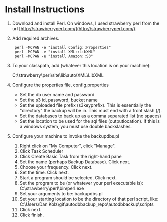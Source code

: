 Install Instructions
====================

1. Download and install Perl.  On windows, I used strawberry perl from the url [http://strawberryperl.com/](http://strawberryperl.com/).

2. Add required archives.

		perl -MCPAN -e "install Config::Properties"
		perl -MCPAN -e "install XML::LibXML"
		perl -MCPAN -e "install Amazon::S3"

3. To your classpath, add (whatever this location is on your machine):

	C:\strawberry\perl\site\lib\auto\XML\LibXML

4. Configure the properties file, config.properties
	* Set the db user name and password
	* Set the s3 id, password, bucket name
	* Set the uploaded file prefix (s3keyprefix). This is essentially the "directory" the backup will be in.  This must end with a front slash (/).
	* Set the databases to back up as a comma separated list (no spaces)
	* Set the location to be used for the sql files (outputlocation). If this is a windows system, you must use double backslashes.
	  
5. Configure your machine to invoke the backupdbs.pl
	1. Right click on "My Computer", click "Manage".
	2. Click Task Scheduler
	3. Click Create Basic Task from the right-hand pane
	4. Set the name (perhaps Backup Database).  Click next.
	5. Choose your frequency.  Click next.
	6. Set the time.  Click next.
	7. Start a program should be selected.  Click next.
	8. Set the program to be (or whatever your perl executable is): C:\strawberry\perl\bin\perl.exe
	9. Set your arguments to be: backupdbs.pl
	10. Set your starting location to be the directory of that perl script, like: C:\Users\Dan Kolz\git\autodbbackup_repo\autodbbackup\scripts
	11. Click next.
	12. Click finish.
